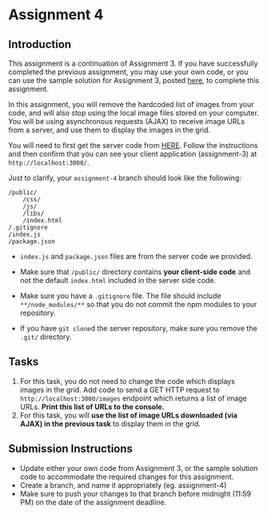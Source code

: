 # Assignment 4

## Introduction

This assignment is a continuation of Assignment 3. If you have successfully completed the previous assignment, you may use your own code, or you can use the sample solution for Assignment 3, posted [here](http://ece.ubc.ca/~kumseok/src/vsp2018/solutions/assignment-3.zip), to complete this assignment.

In this assignment, you will remove the hardcoded list of images from your code, and will also stop using the local image files stored on your computer. You will be using asynchronous requests (AJAX) to receive image URLs from a server, and use them to display the images in the grid.

You will need to first get the server code from [HERE](https://github.com/jungkumseok/ubc-vsp18-server/). Follow the instructions and then confirm that you can see your client application (assignment-3) at `http://localhost:3000/`.

Just to clarify, your `assignment-4` branch should look like the following:

```
/public/
    /css/
    /js/
    /libs/
    /index.html
/.gitignore
/index.js
/package.json
```

* `index.js` and `package.json` files are from the server code we provided.

* Make sure that `/public/` directory contains **your client-side code** and not the default `index.html` included in the server side code.

* Make sure you have a `.gitignore` file. The file should include `**/node_modules/**` so that you do not commit the npm modules to your repository.

* If you have `git clone`d the server repository, make sure you remove the `.git/` directory.


## Tasks

1. For this task, you do not need to change the code which displays images in the grid. Add code to send a GET HTTP request to `http://localhost:3000/images` endpoint which returns a list of image URLs. **Print this list of URLs to the console.**
2. For this task, you will **use the list of image URLs downloaded (via AJAX) in the previous task** to display them in the grid.

## Submission Instructions

- Update either your own code from Assignment 3, or the sample solution code to accommodate the required changes for this assignment.
- Create a branch, and name it appropriately (eg. assignment-4)
- Make sure to push your changes to that branch before midnight (11:59 PM) on the date of the assignment deadline.
